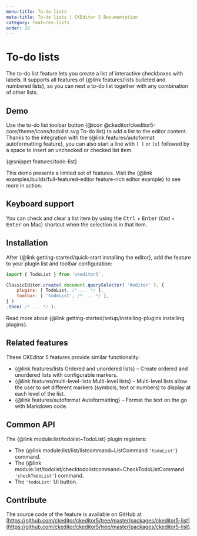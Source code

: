 ```yaml
---
menu-title: To-do lists
meta-title: To-do lists | CKEditor 5 Documentation
category: features-lists
order: 20
---
```


# To-do lists

The to-do list feature lets you create a list of interactive checkboxes with labels. It supports all features of {@link features/lists bulleted and numbered lists}, so you can nest a to-do list together with any combination of other lists.

## Demo

Use the to-do list toolbar button {@icon @ckeditor/ckeditor5-core/theme/icons/todolist.svg To-do list} to add a list to the editor content. Thanks to the integration with the {@link features/autoformat autoformatting feature}, you can also start a line with `[ ]` or `[x]` followed by a space to insert an unchecked or checked list item.

{@snippet features/todo-list}

<info-box info>
	This demo presents a limited set of features. Visit the {@link examples/builds/full-featured-editor feature-rich editor example} to see more in action.
</info-box>

## Keyboard support

You can check and clear a list item by using the <kbd>Ctrl</kbd> + <kbd>Enter</kbd> (<kbd>Cmd</kbd> + <kbd>Enter</kbd> on Mac) shortcut when the selection is in that item.

## Installation

After {@link getting-started/quick-start installing the editor}, add the feature to your plugin list and toolbar configuration:

```js
import { TodoList } from 'ckeditor5';

ClassicEditor.create( document.querySelector( '#editor' ), {
	plugins: [ TodoList, /* ... */ ],
	toolbar: [ 'todoList', /* ... */ ],
} )
.then( /* ... */ );
```

<info-box info>
	Read more about {@link getting-started/setup/installing-plugins installing plugins}.
</info-box>

## Related features

These CKEditor&nbsp;5 features provide similar functionality:
* {@link features/lists Ordered and unordered lists} &ndash; Create ordered and unordered lists with configurable markers.
* {@link features/multi-level-lists Multi-level lists} &ndash; Multi-level lists allow the user to set different markers (symbols, text or numbers) to display at each level of the list.
* {@link features/autoformat Autoformatting} &ndash; Format the text on the go with Markdown code.

## Common API

The {@link module:list/todolist~TodoList} plugin registers:

* The {@link module:list/list/listcommand~ListCommand `'todoList'`} command.
* The {@link module:list/todolist/checktodolistcommand~CheckTodoListCommand `'checkTodoList'`} command.
* The `'todoList'` UI button.

## Contribute

The source code of the feature is available on GitHub at [https://github.com/ckeditor/ckeditor5/tree/master/packages/ckeditor5-list](https://github.com/ckeditor/ckeditor5/tree/master/packages/ckeditor5-list).
